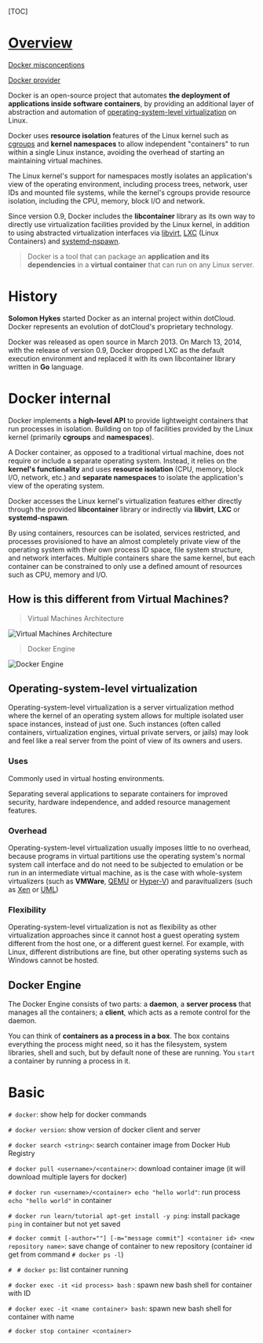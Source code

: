 [TOC]

# [Overview](https://www.docker.com/)
[Docker misconceptions](https://devopsu.com/blog/docker-misconceptions/)

[Docker provider](https://www.vagrantup.com/blog/feature-preview-vagrant-1-6-docker-dev-environments.html)

Docker is an open-source project that automates **the deployment of applications inside software containers**, by providing an additional layer of abstraction and automation of [operating-system-level virtualization](https://en.wikipedia.org/wiki/Operating-system-level_virtualization) on Linux.

Docker uses **resource isolation** features of the Linux kernel such as [cgroups](https://en.wikipedia.org/wiki/Cgroups) and **kernel namespaces** to allow independent "containers" to run within a single Linux instance, avoiding the overhead of starting an maintaining virtual machines.

The Linux kernel's support for namespaces mostly isolates an application's view of the operating environment, including process trees, network, user IDs and mounted file systems, while the kernel's cgroups provide resource isolation, including the CPU, memory, block I/O and network.

Since version 0.9, Docker includes the **libcontainer** library as its own way to directly use virtualization facilities provided by the Linux kernel, in addition to using abstracted virtualization interfaces via [libvirt](https://en.wikipedia.org/wiki/Libvirt), [LXC](https://en.wikipedia.org/wiki/LXC) (Linux Containers) and [systemd-nspawn](https://en.wikipedia.org/wiki/Systemd-nspawn).

>Docker is a tool that can package an **application and its dependencies** in a **virtual container** that can run on any Linux server.

# History
**Solomon Hykes** started Docker as an internal project within dotCloud. Docker represents an evolution of dotCloud's proprietary technology.

Docker was released as open source in March 2013. On March 13, 2014, with the release of version 0.9, Docker dropped LXC as the default execution environment and replaced it with its own libcontainer library written in **Go** language.

# Docker internal
Docker implements a **high-level API** to provide lightweight containers that run processes in isolation. Building on top of facilities provided by the Linux kernel (primarily **cgroups** and **namespaces**).

A Docker container, as opposed to a traditional virtual machine, does not require or include a separate operating system. Instead, it relies on the **kernel's functionality** and uses **resource isolation** (CPU, memory, block I/O, network, etc.) and **separate namespaces** to isolate the application's view of the operating system.

Docker accesses the Linux kernel's virtualization features either directly through the provided **libcontainer** library or indirectly via **libvirt**, **LXC** or **systemd-nspawn**.

By using containers, resources can be isolated, services restricted, and processes provisioned to have an almost completely private view of the operating system with their own process ID space, file system structure, and network interfaces. Multiple containers share the same kernel, but each container can be constrained to only use a defined amount of resources such as CPU, memory and I/O.

## How is this different from Virtual Machines?
>Virtual Machines Architecture

![Virtual Machines Architecture](docker/virtual_machine_arch.png)

>Docker Engine

![Docker Engine](docker/docker_engine.png)

## Operating-system-level virtualization
Operating-system-level virtualization is a server virtualization method where the kernel of an operating system allows for multiple isolated user space instances, instead of just one. Such instances (often called containers, virtualization engines, virtual private servers, or jails) may look and feel like a real server from the point of view of its owners and users.

### Uses
Commonly used in virtual hosting environments.

Separating several applications to separate containers for improved security, hardware independence, and added resource management features.

### Overhead
Operating-system-level virtualization usually imposes little to no overhead, because programs in virtual partitions use the operating system's normal system call interface and do not need to be subjected to emulation or be run in an intermediate virtual machine, as is the case with whole-system virtualizers (such as **VMWare**, [QEMU](https://en.wikipedia.org/wiki/QEMU) or [Hyper-V](https://en.wikipedia.org/wiki/Hyper-V)) and paravitualizers (such as [Xen](https://en.wikipedia.org/wiki/Xen) or [UML](https://en.wikipedia.org/wiki/User-mode_Linux))

### Flexibility
Operating-system-level virtualization is not as flexibility as other virtualization approaches since it cannot host a guest operating system different from the host one, or a different guest kernel. For example, with Linux, different distributions are fine, but other operating systems such as Windows cannot be hosted.


## Docker Engine
The Docker Engine consists of two parts: a **daemon**, a **server process** that manages all the containers; a **client**, which acts as a remote control for the daemon.

You can think of **containers as a process in a box**. The box contains everything the process might need, so it has the filesystem, system libraries, shell and such, but by default none of these are running. You `start` a container by running a process in it.


# Basic
`# docker`: show help for docker commands

`# docker version`: show version of docker client and server

`# docker search <string>`: search container image from Docker Hub Registry

`# docker pull <username>/<container>`: download container image (it will download multiple layers for docker)

`# docker run <username>/<container> echo "hello world"`: run process `echo "hello world"` in container

`# docker run learn/tutorial apt-get install -y ping`: install package `ping` in container but not yet saved

`# docker commit [-author=""] [-m="message commit"] <container id> <new repository name>`: save change of container to new repository (container id get from command `# docker ps -l`)

`# `
`# docker ps`: list container running

`# docker exec -it <id process> bash` : spawn new bash shell for container with ID

`# docker exec -it <name container> bash`: spawn new bash shell for container with name

`# docker stop container <container>`
